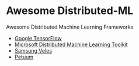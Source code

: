 # Awesome Distributed-ML
Awesome Distributed Machine Learning Frameworks

* [Google TensorFlow](http://tensorflow.org)
* [Microsoft Distributed Machine Learning Toolkit](http://www.dmtk.io)
* [Samsung Veles](https://github.com/Samsung/veles)
* [Petuum](http://petuum.github.io/index.html)
